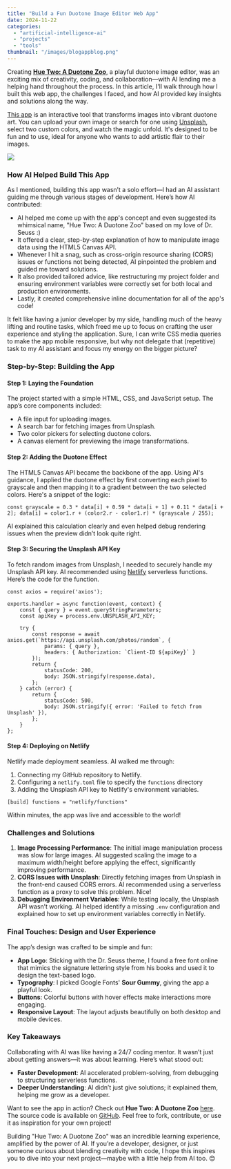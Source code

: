 ```yaml
---
title: "Build a Fun Duotone Image Editor Web App"
date: 2024-11-22
categories: 
  - "artificial-intelligence-ai"
  - "projects"
  - "tools"
thumbnail: "/images/blogappblog.png"
---
```


Creating [**Hue Two: A Duotone Zoo**](https://duotoneapp.netlify.app), a playful duotone image editor, was an exciting mix of creativity, coding, and collaboration—with AI lending me a helping hand throughout the process. In this article, I'll walk through how I built this web app, the challenges I faced, and how AI provided key insights and solutions along the way.

[This app](https://duotoneapp.netlify.app) is an interactive tool that transforms images into vibrant duotone art. You can upload your own image or search for one using [Unsplash](http://unsplash.com), select two custom colors, and watch the magic unfold. It's designed to be fun and to use, ideal for anyone who wants to add artistic flair to their images.

![](images/Screenshot-2024-11-22-145356.png)

### How AI Helped Build This App

As I mentioned, building this app wasn’t a solo effort—I had an AI assistant guiding me through various stages of development. Here’s how AI contributed:

- AI helped me come up with the app's concept and even suggested its whimsical name, "Hue Two: A Duotone Zoo" based on my love of Dr. Seuss :)
- It offered a clear, step-by-step explanation of how to manipulate image data using the HTML5 Canvas API.
- Whenever I hit a snag, such as cross-origin resource sharing (CORS) issues or functions not being detected, AI pinpointed the problem and guided me toward solutions.
- It also provided tailored advice, like restructuring my project folder and ensuring environment variables were correctly set for both local and production environments.
- Lastly, it created comprehensive inline documentation for all of the app's code!

It felt like having a junior developer by my side, handling much of the heavy lifting and routine tasks, which freed me up to focus on crafting the user experience and styling the application. Sure, I can write CSS media queries to make the app mobile responsive, but why not delegate that (repetitive) task to my AI assistant and focus my energy on the bigger picture?

### Step-by-Step: Building the App

#### **Step 1: Laying the Foundation**

The project started with a simple HTML, CSS, and JavaScript setup. The app’s core components included:

- A file input for uploading images.
- A search bar for fetching images from Unsplash.
- Two color pickers for selecting duotone colors.
- A canvas element for previewing the image transformations.

#### **Step 2: Adding the Duotone Effect**

The HTML5 Canvas API became the backbone of the app. Using AI's guidance, I applied the duotone effect by first converting each pixel to grayscale and then mapping it to a gradient between the two selected colors. Here's a snippet of the logic:

```
const grayscale = 0.3 * data[i] + 0.59 * data[i + 1] + 0.11 * data[i + 2]; data[i] = color1.r + (color2.r - color1.r) * (grayscale / 255);
```

AI explained this calculation clearly and even helped debug rendering issues when the preview didn’t look quite right.

#### **Step 3: Securing the Unsplash API Key**

To fetch random images from Unsplash, I needed to securely handle my Unsplash API key. AI recommended using [Netlify](https://www.netlify.com) serverless functions. Here’s the code for the function.

```
const axios = require('axios');

exports.handler = async function(event, context) {
    const { query } = event.queryStringParameters;
    const apiKey = process.env.UNSPLASH_API_KEY;

    try {
        const response = await axios.get(`https://api.unsplash.com/photos/random`, {
            params: { query },
            headers: { Authorization: `Client-ID ${apiKey}` }
        });
        return {
            statusCode: 200,
            body: JSON.stringify(response.data),
        };
    } catch (error) {
        return {
            statusCode: 500,
            body: JSON.stringify({ error: 'Failed to fetch from Unsplash' }),
        };
    }
};
```

#### **Step 4: Deploying on Netlify**

Netlify made deployment seamless. AI walked me through:

1. Connecting my GitHub repository to Netlify.
2. Configuring a `netlify.toml` file to specify the `functions` directory
3. Adding the Unsplash API key to Netlify's environment variables.

```
[build] functions = "netlify/functions"
```

Within minutes, the app was live and accessible to the world!

### Challenges and Solutions

1. **Image Processing Performance**: The initial image manipulation process was slow for large images. AI suggested scaling the image to a maximum width/height before applying the effect, significantly improving performance.
2. **CORS Issues with Unsplash**: Directly fetching images from Unsplash in the front-end caused CORS errors. AI recommended using a serverless function as a proxy to solve this problem. Nice!
3. **Debugging Environment Variables**: While testing locally, the Unsplash API wasn’t working. AI helped identify a missing `.env` configuration and explained how to set up environment variables correctly in Netlify.

### Final Touches: Design and User Experience

The app’s design was crafted to be simple and fun:

- **App Logo**: Sticking with the Dr. Seuss theme, I found a free font online that mimics the signature lettering style from his books and used it to design the text-based logo.
- **Typography**: I picked Google Fonts' **Sour Gummy**, giving the app a playful look.
- **Buttons**: Colorful buttons with hover effects make interactions more engaging.
- **Responsive Layout**: The layout adjusts beautifully on both desktop and mobile devices.

### Key Takeaways

Collaborating with AI was like having a 24/7 coding mentor. It wasn’t just about getting answers—it was about learning. Here’s what stood out:

- **Faster Development**: AI accelerated problem-solving, from debugging to structuring serverless functions.
- **Deeper Understanding**: AI didn’t just give solutions; it explained them, helping me grow as a developer.

Want to see the app in action? Check out **Hue Two: A Duotone Zoo** [here](https://duotoneapp.netlify.app). The source code is available on [GitHub](https://github.com/quadraticgames/duotone). Feel free to fork, contribute, or use it as inspiration for your own project!

Building "Hue Two: A Duotone Zoo" was an incredible learning experience, amplified by the power of AI. If you’re a developer, designer, or just someone curious about blending creativity with code, I hope this inspires you to dive into your next project—maybe with a little help from AI too. 😊
